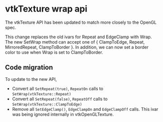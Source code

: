 # vtkTexture wrap api

The vtkTexture API has been updated to match more closely to the OpenGL spec.

This change replaces the old ivars for Repeat and EdgeClamp with Wrap. The new SetWrap method can
accept one of { ClampToEdge, Repeat, MirroredRepeat, ClampToBorder }. In addition, we can now set a
border color to use when Wrap is set to ClampToBorder.

## Code migration

To update to the new API,

- Convert all `SetRepeat(true)`, `RepeatOn` calls to `SetWrap(vtkTexture::Repeat)`
- Convert all `SetRepeat(false)`, `RepeatOff` calls to `SetWrap(vtkTexture::ClampToEdge)`
- Remove all `SetEdgeClamp()`, `EdgeClampOn` and `EdgeClampOff` calls. This ivar was being ignored
  internally in vtkOpenGLTexture.
